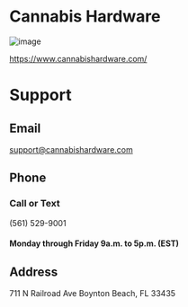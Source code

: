 # Cannabis Hardware
![image](https://user-images.githubusercontent.com/104687767/166834725-cf437db2-7fd0-4801-afae-0e991fb22fba.png)


https://www.cannabishardware.com/

# Support

## Email

support@cannabishardware.com

## Phone

### Call or Text 
(561) 529-9001 
#### Monday through Friday 9a.m. to 5p.m. (EST)

## Address

711 N Railroad Ave
Boynton Beach, FL 33435
